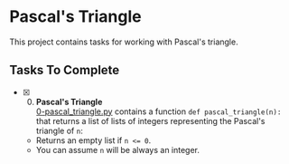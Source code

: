 # Pascal's Triangle

This project contains tasks for working with Pascal's triangle.

## Tasks To Complete

-   [x] 0. **Pascal's Triangle**<br/>[0-pascal_triangle.py](0-pascal_triangle.py) contains a function `def pascal_triangle(n):` that returns a list of lists of integers representing the Pascal's triangle of `n`:
    -   Returns an empty list if `n <= 0`.
    -   You can assume `n` will be always an integer.
